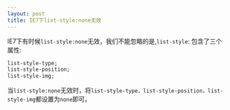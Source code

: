 ```yaml
---
layout: post
title: IE7下list-style:none无效
---
```

IE7下有时候`list-style:none`无效，我们不能忽略的是,`list-style`: 包含了三个属性:
```css
list-style-type;
list-style-position;
list-style-img;
```
当`list-style:none`无效时，将`list-style-type，list-style-position，list-style-img`都设置为`none`即可。
